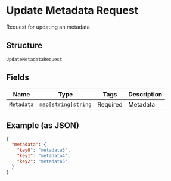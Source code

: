 
# Update Metadata Request

Request for updating an metadata

## Structure

`UpdateMetadataRequest`

## Fields

| Name | Type | Tags | Description |
|  --- | --- | --- | --- |
| `Metadata` | `map[string]string` | Required | Metadata |

## Example (as JSON)

```json
{
  "metadata": {
    "key0": "metadata3",
    "key1": "metadata4",
    "key2": "metadata5"
  }
}
```

